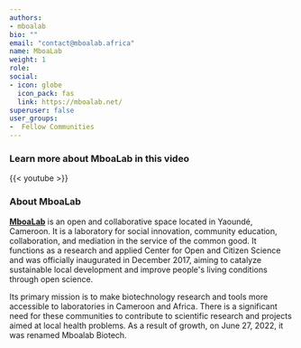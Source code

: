 ```yaml
---
authors:
- mboalab
bio: ""
email: "contact@mboalab.africa"
name: MboaLab
weight: 1
role: 
social:
- icon: globe
  icon_pack: fas
  link: https://mboalab.net/
superuser: false
user_groups:
-  Fellow Communities
---
```


### Learn more about MboaLab in this video

{{< youtube  >}} 

### About MboaLab

**[MboaLab](https://mboalab.net/)** is an open and collaborative space located in Yaoundé, Cameroon. It is a laboratory for social innovation, community education, collaboration, and mediation in the service of the common good. It functions as a research and applied Center for Open and Citizen Science and was officially inaugurated in December 2017, aiming to catalyze sustainable local development and improve people's living conditions through open science.

Its primary mission is to make biotechnology research and tools more accessible to laboratories in Cameroon and Africa. There is a significant need for these communities to contribute to scientific research and projects aimed at local health problems. As a result of growth, on June 27, 2022, it was renamed Mboalab Biotech.